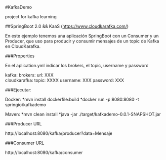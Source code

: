 #KafkaDemo

project for kafka learning


##SpringBoot 2.0 && KaaS (https://www.cloudkarafka.com/)


En este ejemplo tenemos una aplicación SpringBoot con un Consumer y un Producer, que uso para producir y consumir mensajes
de un topic de Kafka en CloudKarafka.


###Properties

En el aplication.yml indicar los brokers, el topic, username y password 

kafka:
  brokers:
    url: XXX   
  cloudkarafka:
    topic: XXXX
    username:  XXX
    password:  XXX


###Ejecutar:

Docker:
 	*mvn install dockerfile:build
 	*docker run -p 8080:8080 -t springio/kafkademo
 
Maven:
 	*mvn clean install
 	*java -jar ./target/kafkademo-0.0.1-SNAPSHOT.jar
    
 	
 ###Producer URL
 
   http://localhost:8080/kafka/producer?data=Mensaje
   
   
 ###Consumer URL
   
   http://localhost:8080/kafka/consumer
 
    




